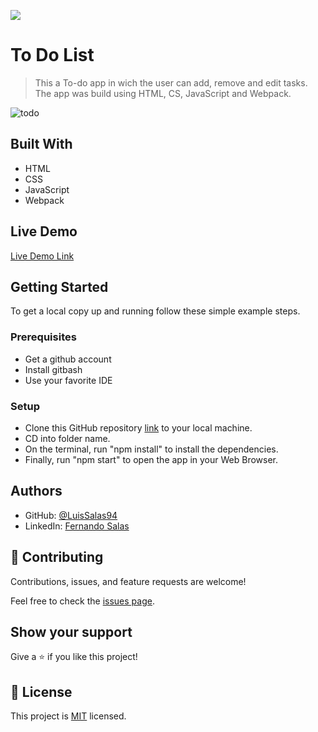 ![](https://img.shields.io/badge/Microverse-blueviolet)

# To Do List
> This a To-do app in wich the user can add, remove and edit tasks.
> The app was build using HTML, CS, JavaScript and Webpack.

![todo](https://user-images.githubusercontent.com/57297709/155598601-64d32c0a-6777-48b3-aaef-cd35de706546.jpg)



## Built With

- HTML
- CSS
- JavaScript
- Webpack
## Live Demo

[Live Demo Link](https://luissalas94.github.io/to-do-list/)

## Getting Started
To get a local copy up and running follow these simple example steps.

### Prerequisites
- Get a github account
- Install gitbash 
- Use your favorite IDE 

### Setup
- Clone this GitHub repository [link](https://github.com/LuisSalas94/to-do-list) to your local machine.
- CD into folder name.
- On the terminal, run "npm install" to install the dependencies.
- Finally, run "npm start" to open the app in your Web Browser.


## Authors

- GitHub: [@LuisSalas94](https://github.com/LuisSalas94)
- LinkedIn: [Fernando Salas](https://www.linkedin.com/in/luisfernandosalasgave/)


## 🤝 Contributing

Contributions, issues, and feature requests are welcome!

Feel free to check the [issues page](../../issues/).

## Show your support

Give a ⭐️ if you like this project!


## 📝 License

This project is [MIT](./MIT.md) licensed.
